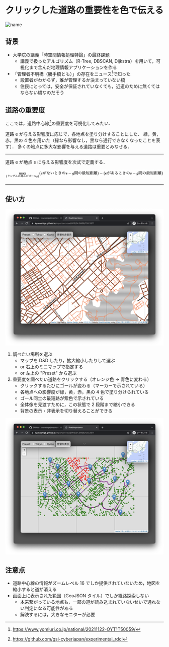 # クリックした道路の重要性を色で伝える

![name](https://img.shields.io/badge/時空間情報処理特論-blue.svg)

## 背景

-   大学院の講義「時空間情報処理特論」の最終課題
    -   講義で扱ったアルゴリズム（R-Tree, DBSCAN, Dijkstra）を用いて，可視化まで含んだ地理情報アプリケーションを作る
-   「管理者不明橋（勝手橋とも）」の存在をニュース[^1]で知った
    -   設置者がわからず，誰が管理するか決まっていない橋
    -   住民にとっては，安全が保証されていなくても，近道のために無くてはならない橋なのだそう

[^1]: https://www.yomiuri.co.jp/national/20211122-OYT1T50059/

## 道路の重要度

ここでは，道路中心線[^2]の重要度を可視化してみたい．

道路 e が与える影響度に応じで，各地点を塗り分けすることにした．
緑，黄，赤，黒の 4 色を用いた（緑なら影響なし，黒なら通行できなくなったことを表す）．
多くの地点に多大な影響を与える道路は重要とみなせる．

---

道路 e が地点 s に与える影響度を次式で定義する．

![影響度](image/impact.png)

<!-- $$\max_{\{ランダムに選んだゴール g\}} (e がないときの s\mathrm{-}g 間の最短距離) - (e があるときの s\mathrm{-}g 間の最短距離)$$ -->

---

[^2]: https://github.com/gsi-cyberjapan/experimental_rdcl

## 使い方

![影響度](image/startup.png)

1. 調べたい場所を選ぶ
    - マップを D&D したり，拡大縮小したりして選ぶ
    - or 右上のミニマップで指定する
    - or 左上の "Preset" から選ぶ
2. 重要度を調べたい道路をクリックする（オレンジ色 -> 青色に変わる）
    - クリックするたびにゴールが変わる（マーカーで示されている）
    - 各地点への影響度が緑，黄，赤，黒の 4 色で塗り分けられている
    - ゴール同士の最短路が紫色で示されている
    - 全体像を見渡すために，この状態で 2 段階まで縮小できる
    - 背景の表示・非表示を切り替えることができる

![1段階縮小 + 背景を非表示](image/result.png)

## 注意点

-   道路中心線の情報がズームレベル 16 でしか提供されていないため，地図を縮小すると道が消える
-   画面上に表示された範囲（GeoJSON タイル）でしか経路探索しない
    -   本来繋がっている地点も，一部の道が読み込まれていないせいで通れない判定になる可能性がある
    -   解決するには，大きなモニターが必要
